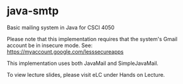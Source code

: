 # java-smtp
Basic mailing system in Java for CSCI 4050

Please note that this implementation requires that the system's Gmail account be in insecure mode. 
See: https://myaccount.google.com/lesssecureapps 

This implementation uses both JavaMail and SimpleJavaMail.

To view lecture slides, please visit eLC under Hands on Lecture.
